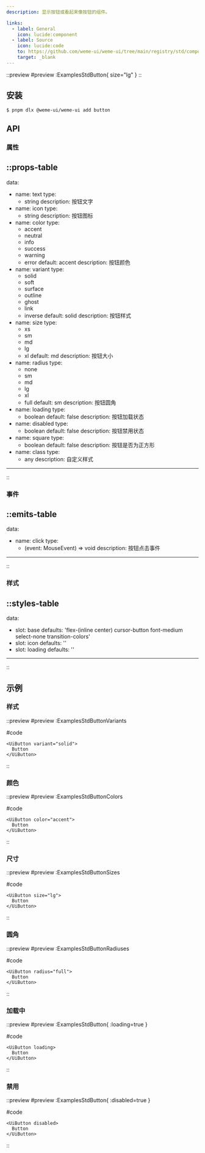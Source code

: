 ```yaml
---
description: 显示按钮或看起来像按钮的组件。

links:
  - label: General
    icon: lucide:component
  - label: Source
    icon: lucide:code
    to: https://github.com/weme-ui/weme-ui/tree/main/registry/std/components/button
    target: _blank
---
```


::preview
#preview
:ExamplesStdButton{ size="lg" }
::

## 安装

```shell [Terminal]
$ pnpm dlx @weme-ui/weme-ui add button
```

## API

### 属性

::props-table
---
data:
  - name: text
    type:
      - string
    description: 按钮文字
  - name: icon
    type:
      - string
    description: 按钮图标
  - name: color
    type:
      - accent
      - neutral
      - info
      - success
      - warning
      - error
    default: accent
    description: 按钮颜色
  - name: variant
    type:
      - solid
      - soft
      - surface
      - outline
      - ghost
      - link
      - inverse
    default: solid
    description: 按钮样式
  - name: size
    type:
      - xs
      - sm
      - md
      - lg
      - xl
    default: md
    description: 按钮大小
  - name: radius
    type:
      - none
      - sm
      - md
      - lg
      - xl
      - full
    default: sm
    description: 按钮圆角
  - name: loading
    type:
      - boolean
    default: false
    description: 按钮加载状态
  - name: disabled
    type:
      - boolean
    default: false
    description: 按钮禁用状态
  - name: square
    type:
      - boolean
    default: false
    description: 按钮是否为正方形
  - name: class
    type:
      - any
    description: 自定义样式
---
::

### 事件

::emits-table
---
data:
  - name: click
    type:
      - (event: MouseEvent) => void
    description: 按钮点击事件
---
::

### 样式

::styles-table
---
data:
  - slot: base
    defaults: 'flex-(inline center) cursor-button font-medium select-none transition-colors'
  - slot: icon
    defaults: ''
  - slot: loading
    defaults: ''
---
::

## 示例

### 样式

::preview
#preview
:ExamplesStdButtonVariants

#code
```vue inset
<UiButton variant="solid">
  Button
</UiButton>
```
::

### 颜色

::preview
#preview
:ExamplesStdButtonColors

#code
```vue inset
<UiButton color="accent">
  Button
</UiButton>
```
::

### 尺寸

::preview
#preview
:ExamplesStdButtonSizes

#code
```vue inset
<UiButton size="lg">
  Button
</UiButton>
```
::

### 圆角

::preview
#preview
:ExamplesStdButtonRadiuses

#code
```vue inset
<UiButton radius="full">
  Button
</UiButton>
```
::

### 加载中

::preview
#preview
:ExamplesStdButton{ :loading=true }

#code
```vue inset
<UiButton loading>
  Button
</UiButton>
```
::

### 禁用

::preview
#preview
:ExamplesStdButton{ :disabled=true }

#code
```vue inset
<UiButton disabled>
  Button
</UiButton>
```
::
